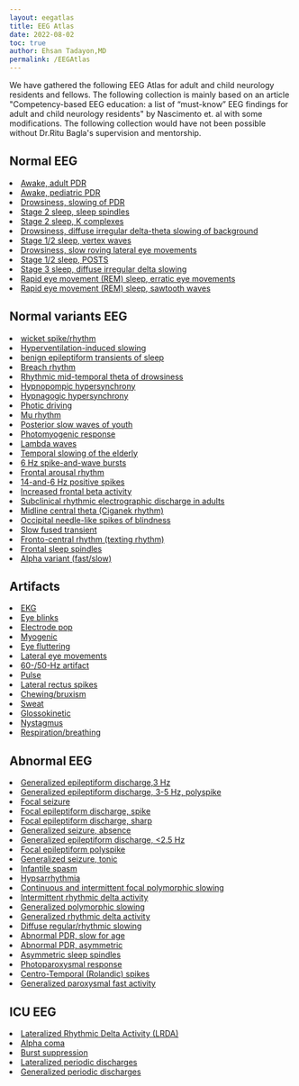 ```yaml
---
layout: eegatlas
title: EEG Atlas
date: 2022-08-02
toc: true
author: Ehsan Tadayon,MD
permalink: /EEGAtlas
---
```

We have gathered the following EEG Atlas for adult and child neurology residents and fellows. The following collection is mainly based on an article "Competency-based EEG education: a list of “must-know” EEG findings for adult and child neurology residents" by Nascimento et. al with some modifications. The following collection would have not been possible without Dr.Ritu Bagla's supervision and mentorship.

 <h2> Normal EEG </h2>
<li> <a href='/EEGAtlas/normal-eeg/Awake_adult_PDR'> Awake, adult PDR  </a> 
<li> <a href='/EEGAtlas/normal-eeg/Awake_pediatric_PDR'> Awake, pediatric PDR </a> 
<li> <a href='/EEGAtlas/normal-eeg/Drowsiness_slowing_of_PDR'> Drowsiness, slowing of PDR  </a> 
<li> <a href='/EEGAtlas/normal-eeg/Stage_2_sleep_sleep_spindles'> Stage 2 sleep, sleep spindles  </a> 
<li> <a href='/EEGAtlas/normal-eeg/Stage_2_sleep_K_complexes'> Stage 2 sleep, K complexes </a> 
<li> <a href='/EEGAtlas/normal-eeg/Drowsiness_diffuse_irregular_delta-theta_slowing_of_background'> Drowsiness, diffuse irregular delta-theta slowing of background </a> 
<li> <a href='/EEGAtlas/normal-eeg/Stage_1_2_sleep_vertex_waves'> Stage 1/2 sleep, vertex waves </a> 
<li> <a href='/EEGAtlas/normal-eeg/Drowsiness_slow_roving_lateral_eye_movements'> Drowsiness, slow roving lateral eye movements  </a> 
<li> <a href='/EEGAtlas/normal-eeg/Stage_1_2_sleep_POSTS'> Stage 1/2 sleep, POSTS  </a> 
<li> <a href='/EEGAtlas/normal-eeg/Stage_3_sleep_diffuse_irregular_delta_slowing'> Stage 3 sleep, diffuse irregular delta slowing  </a> 
<li> <a href='/EEGAtlas/normal-eeg/Rapid_eye_movement_(REM)_sleep_erratic_eye_movements'> Rapid eye movement (REM) sleep, erratic eye movements  </a> 
<li> <a href='/EEGAtlas/normal-eeg/Rapid_eye_movement_(REM)_sleep_sawtooth_waves'> Rapid eye movement (REM) sleep, sawtooth waves  </a> 
 <h2> Normal variants EEG </h2>
<li> <a href='/EEGAtlas/normalvariants-eeg/wicket_spike_rhythm'> wicket spike/rhythm </a> 
<li> <a href='/EEGAtlas/normalvariants-eeg/Hyperventilation-induced_slowing'> Hyperventilation-induced slowing  </a> 
<li> <a href='/EEGAtlas/normalvariants-eeg/benign_epileptiform_transients_of_sleep'> benign epileptiform transients of sleep </a> 
<li> <a href='/EEGAtlas/normalvariants-eeg/Breach_rhythm'> Breach rhythm </a> 
<li> <a href='/EEGAtlas/normalvariants-eeg/Rhythmic_mid-temporal_theta_of_drowsiness'> Rhythmic mid-temporal theta of drowsiness  </a> 
<li> <a href='/EEGAtlas/normalvariants-eeg/Hypnopompic_hypersynchrony'> Hypnopompic hypersynchrony  </a> 
<li> <a href='/EEGAtlas/normalvariants-eeg/Hypnagogic_hypersynchrony'> Hypnagogic hypersynchrony  </a> 
<li> <a href='/EEGAtlas/normalvariants-eeg/Photic_driving'> Photic driving  </a> 
<li> <a href='/EEGAtlas/normalvariants-eeg/Mu_rhythm'> Mu rhythm  </a> 
<li> <a href='/EEGAtlas/normalvariants-eeg/Posterior_slow_waves_of_youth'> Posterior slow waves of youth  </a> 
<li> <a href='/EEGAtlas/normalvariants-eeg/Photomyogenic_response'> Photomyogenic response  </a> 
<li> <a href='/EEGAtlas/normalvariants-eeg/Lambda_waves'> Lambda waves  </a> 
<li> <a href='/EEGAtlas/normalvariants-eeg/Temporal_slowing_of_the_elderly'> Temporal slowing of the elderly  </a> 
<li> <a href='/EEGAtlas/normalvariants-eeg/6_Hz_spike-and-wave_bursts'> 6 Hz spike-and-wave bursts  </a> 
<li> <a href='/EEGAtlas/normalvariants-eeg/Frontal_arousal_rhythm'> Frontal arousal rhythm </a> 
<li> <a href='/EEGAtlas/normalvariants-eeg/14-and-6_Hz_positive_spikes'> 14-and-6 Hz positive spikes  </a> 
<li> <a href='/EEGAtlas/normalvariants-eeg/Increased_frontal_beta_activity'> Increased frontal beta activity  </a> 
<li> <a href='/EEGAtlas/normalvariants-eeg/Subclinical_rhythmic_electrographic_discharge_in_adults'> Subclinical rhythmic electrographic discharge in adults  </a> 
<li> <a href='/EEGAtlas/normalvariants-eeg/Midline_central_theta_(Ciganek_rhythm)'> Midline central theta (Ciganek rhythm) </a> 
<li> <a href='/EEGAtlas/normalvariants-eeg/Occipital_needle-like_spikes_of_blindness'> Occipital needle-like spikes of blindness </a> 
<li> <a href='/EEGAtlas/normalvariants-eeg/Slow_fused_transient'> Slow fused transient  </a> 
<li> <a href='/EEGAtlas/normalvariants-eeg/Fronto-central_rhythm_(texting_rhythm)'> Fronto-central rhythm (texting rhythm) </a> 
<li> <a href='/EEGAtlas/normalvariants-eeg/Frontal_sleep_spindles'> Frontal sleep spindles </a> 
<li> <a href='/EEGAtlas/normalvariants-eeg/Alpha_variant_(fast_slow)'> Alpha variant (fast/slow) </a> 
 <h2> Artifacts </h2>
<li> <a href='/EEGAtlas/artifacts/EKG'> EKG  </a> 
<li> <a href='/EEGAtlas/artifacts/Eye_blinks'> Eye blinks  </a> 
<li> <a href='/EEGAtlas/artifacts/Electrode_pop'> Electrode pop </a> 
<li> <a href='/EEGAtlas/artifacts/Myogenic'> Myogenic  </a> 
<li> <a href='/EEGAtlas/artifacts/Eye_fluttering'> Eye fluttering </a> 
<li> <a href='/EEGAtlas/artifacts/Lateral_eye_movements'> Lateral eye movements  </a> 
<li> <a href='/EEGAtlas/artifacts/60-_50-Hz_artifact'> 60-/50-Hz artifact </a> 
<li> <a href='/EEGAtlas/artifacts/Pulse'> Pulse  </a> 
<li> <a href='/EEGAtlas/artifacts/Lateral_rectus_spikes'> Lateral rectus spikes </a> 
<li> <a href='/EEGAtlas/artifacts/Chewing_bruxism'> Chewing/bruxism </a> 
<li> <a href='/EEGAtlas/artifacts/Sweat'> Sweat  </a> 
<li> <a href='/EEGAtlas/artifacts/Glossokinetic'> Glossokinetic </a> 
<li> <a href='/EEGAtlas/artifacts/Nystagmus'> Nystagmus  </a> 
<li> <a href='/EEGAtlas/artifacts/Respiration_breathing'> Respiration/breathing  </a> 
 <h2> Abnormal EEG </h2>
<li> <a href='/EEGAtlas/abnormal-eeg/Generalized_epileptiform_discharge_3_Hz'> Generalized epileptiform discharge,3 Hz  </a> 
<li> <a href='/EEGAtlas/abnormal-eeg/Generalized_epileptiform_discharge_3-5_Hz_polyspike'> Generalized epileptiform discharge, 3-5 Hz, polyspike  </a> 
<li> <a href='/EEGAtlas/abnormal-eeg/Focal_seizure'> Focal seizure  </a> 
<li> <a href='/EEGAtlas/abnormal-eeg/Focal_epileptiform_discharge_spike'> Focal epileptiform discharge, spike  </a> 
<li> <a href='/EEGAtlas/abnormal-eeg/Focal_epileptiform_discharge_sharp'> Focal epileptiform discharge, sharp  </a> 
<li> <a href='/EEGAtlas/abnormal-eeg/Generalized_seizure_absence'> Generalized seizure, absence </a> 
<li> <a href='/EEGAtlas/abnormal-eeg/Generalized_epileptiform_discharge__less_than2.5_Hz'> Generalized epileptiform discharge, <2.5 Hz  </a> 
<li> <a href='/EEGAtlas/abnormal-eeg/Focal_epileptiform_polyspike'> Focal epileptiform polyspike  </a> 
<li> <a href='/EEGAtlas/abnormal-eeg/Generalized_seizure_tonic'> Generalized seizure, tonic  </a> 
<li> <a href='/EEGAtlas/abnormal-eeg/Infantile_spasm'> Infantile spasm  </a> 
<li> <a href='/EEGAtlas/abnormal-eeg/Hypsarrhythmia'> Hypsarrhythmia  </a> 
<li> <a href='/EEGAtlas/abnormal-eeg/Continuous_and_intermittent_focal_polymorphic_slowing'> Continuous and intermittent focal polymorphic slowing </a> 
<li> <a href='/EEGAtlas/abnormal-eeg/Intermittent_rhythmic_delta_activity'> Intermittent rhythmic delta activity </a> 
<li> <a href='/EEGAtlas/abnormal-eeg/Generalized_polymorphic_slowing'> Generalized polymorphic slowing </a> 
<li> <a href='/EEGAtlas/abnormal-eeg/Generalized_rhythmic_delta_activity'> Generalized rhythmic delta activity </a> 
<li> <a href='/EEGAtlas/abnormal-eeg/Diffuse_regular_rhythmic_slowing'> Diffuse regular/rhythmic slowing  </a> 
<li> <a href='/EEGAtlas/abnormal-eeg/Abnormal_PDR_slow_for_age'> Abnormal PDR, slow for age  </a> 
<li> <a href='/EEGAtlas/abnormal-eeg/Abnormal_PDR_asymmetric'> Abnormal PDR, asymmetric  </a> 
<li> <a href='/EEGAtlas/abnormal-eeg/Asymmetric_sleep_spindles'> Asymmetric sleep spindles </a> 
<li> <a href='/EEGAtlas/abnormal-eeg/Photoparoxysmal_response'> Photoparoxysmal response </a> 
<li> <a href='/EEGAtlas/abnormal-eeg/Centro-Temporal_(Rolandic)_spikes'> Centro-Temporal (Rolandic) spikes </a> 
<li> <a href='/EEGAtlas/abnormal-eeg/Generalized_paroxysmal_fast_activity'> Generalized paroxysmal fast activity </a> 
 <h2> ICU EEG </h2>
<li> <a href='/EEGAtlas/icu-eeg/Lateralized_Rhythmic_Delta_Activity_(LRDA)'> Lateralized Rhythmic Delta Activity (LRDA) </a> 
<li> <a href='/EEGAtlas/icu-eeg/Alpha_coma'> Alpha coma </a> 
<li> <a href='/EEGAtlas/icu-eeg/Burst_suppression'> Burst suppression </a> 
<li> <a href='/EEGAtlas/icu-eeg/Lateralized_periodic_discharges'> Lateralized periodic discharges </a> 
<li> <a href='/EEGAtlas/icu-eeg/Generalized_periodic_discharges'> Generalized periodic discharges </a> 
